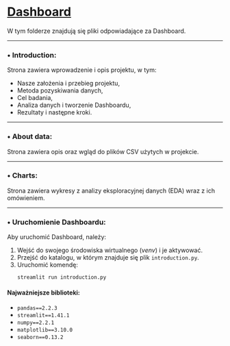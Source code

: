 # [Dashboard](https://janedashboard.streamlit.app/about_data)  
W tym folderze znajdują się pliki odpowiadające za Dashboard.  

---

### • Introduction:  
Strona zawiera wprowadzenie i opis projektu, w tym:  
- Nasze założenia i przebieg projektu,  
- Metoda pozyskiwania danych,  
- Cel badania,  
- Analiza danych i tworzenie Dashboardu,  
- Rezultaty i następne kroki.  

---

### • About data:  
Strona zawiera opis oraz wgląd do plików CSV użytych w projekcie.  

---

### • Charts:  
Strona zawiera wykresy z analizy eksploracyjnej danych (EDA) wraz z ich omówieniem.  

---

### • Uruchomienie Dashboardu:  
Aby uruchomić Dashboard, należy:  
1. Wejść do swojego środowiska wirtualnego (*venv*) i je aktywować.  
2. Przejść do katalogu, w którym znajduje się plik `introduction.py`.  
3. Uruchomić komendę:  
   ```
   streamlit run introduction.py
   ```  

#### Najważniejsze biblioteki:  
- `pandas==2.2.3`  
- `streamlit==1.41.1`  
- `numpy==2.2.1`  
- `matplotlib==3.10.0`  
- `seaborn==0.13.2`  
